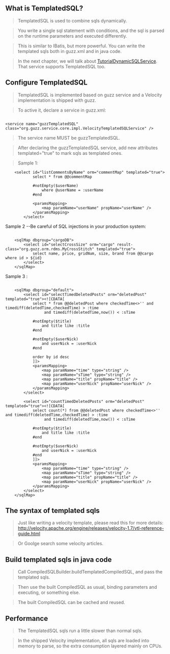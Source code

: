 ## What is TemplatedSQL? ##

> TemplatedSQL is used to combine sqls dynamically.

> You write a single sql statement with conditions, and the sql is parsed on the runtime parameters and executed differently.

> This is similar to IBatis, but more powerful. You can write the templated sqls both in guzz.xml and in java code.

> In the next chapter, we will talk about [TutorialDynamicSQLService](TutorialDynamicSQLService.md). That service supports TemplatedSQL too.


## Configure TemplatedSQL ##

> TemplatedSQL is implemented based on guzz service and a Velocity implementation is shipped with guzz.

> To active it, declare a service in guzz.xml:

```

<service name="guzzTemplatedSQL" class="org.guzz.service.core.impl.VelocityTemplatedSQLService" />

```

> The service name MUST be guzzTemplatedSQL.

> After declaring the guzzTemplatedSQL service, add new attributes templated="true" to mark sqls as templated ones.

> Sample 1:
```
	<select id="listCommentsByName" orm="commentMap" templated="true">
			select * from @@commentMap
			
			#notEmpty($userName)
			 	where @userName = :userName
			#end
			
			<paramsMapping>
				<map paramName="userName" propName="userName" />
			</paramsMapping>
		</select>

```


Sample 2 --Be careful of SQL injections in your production system:
```

	<sqlMap dbgroup="cargoDB">
		<select id="selectCrossSize" orm="cargo" result-class="org.guzz.orm.rdms.MyCrossStitch" templated="true">
			select name, price, gridNum, size, brand from @@cargo where id > ${id}
		</select>
	</sqlMap>

```


Sample 3 :
```

	<sqlMap dbgroup="default">
		<select id="selectTimedDeletedPosts" orm="deletedPost" templated="true"><![CDATA[
			select * from @@deletedPost where checkedTime<>'' and timediff(deletedTime,checkedTime) > :time 
				 and timediff(deletedTime,now()) < :sTime
			
			#notEmpty($title)
				and title like :title
			#end
			
			#notEmpty($userNick)
				and userNick = :userNick
			#end
			
			order by id desc
			]]> 
			<paramsMapping>
				<map paramName="time" type="string" />
				<map paramName="sTime" type="string" />
				<map paramName="title" propName="title" />
				<map paramName="userNick" propName="userNick" />
			</paramsMapping>
		</select>
		
		<select id="countTimedDeletedPosts" orm="deletedPost" templated="true"><![CDATA[
			select count(*) from @@deletedPost where checkedTime<>'' and timediff(deletedTime,checkedTime) > :time
				 and timediff(deletedTime,now()) < :sTime
			 
			#notEmpty($title)
				and title like :title
			#end
			
			#notEmpty($userNick)
				and userNick = :userNick
			#end
			]]>
			<paramsMapping>
				<map paramName="time" type="string" />
				<map paramName="sTime" type="string" />
				<map paramName="title" propName="title" />
				<map paramName="userNick" propName="userNick" />
			</paramsMapping>
		</select>
	</sqlMap>

```


## The syntax of templated sqls ##

> Just like writing a velocity template, please read this for more details: http://velocity.apache.org/engine/releases/velocity-1.7/vtl-reference-guide.html

> Or Goolge search some velocity articles.


## Build templated sqls in java code ##

> Call CompiledSQLBuilder.buildTemplatedCompiledSQL, and pass the templated sqls.

> Then use the built CompiledSQL as usual, binding parameters and executing, or something else.

> The built CompiledSQL can be cached and reused.

## Performance ##

> The TemplatedSQL sqls run a little slower than normal sqls.

> In the shipped Velocity implementation, all sqls are loaded into memory to parse, so the extra consumption layered mainly on CPUs.



